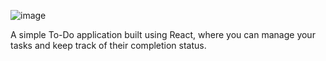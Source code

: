 ![image](https://github.com/abhishekrithik/react-task-todo/assets/118245149/6b56f288-6f5a-4439-93ff-f71203e20c1b)

A simple To-Do application built using React, where you can manage your tasks and keep track of their completion status.
